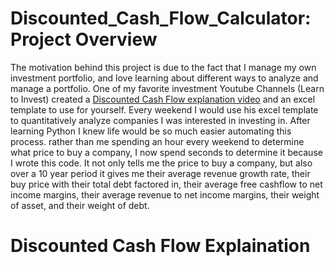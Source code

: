 # Discounted_Cash_Flow_Calculator: Project Overview

The motivation behind this project is due to the fact that I manage my own investment portfolio, and love learning about different ways to analyze and manage a portfolio. One of my favorite investment Youtube Channels (Learn to Invest) created a [Discounted Cash Flow explanation video](https://www.youtube.com/watch?v=fd_emLLzJnk&list=WL&index=9&t=631s&ab_channel=LearntoInvest) and an excel template to use for yourself. Every weekend I would use his excel template to quantitatively analyze companies I was interested in investing in. After learning Python I knew life would be so much easier automating this process. rather than me spending an hour every weekend to determine what price to buy a company, I now spend seconds to determine it because I wrote this code. It not only tells me the price to buy a company, but also over a 10 year period it gives me their average revenue growth rate, their buy price with their total debt factored in, their average free cashflow to net income margins, their average revenue to net income margins, their weight of asset, and their weight of debt.


# Discounted Cash Flow Explaination

